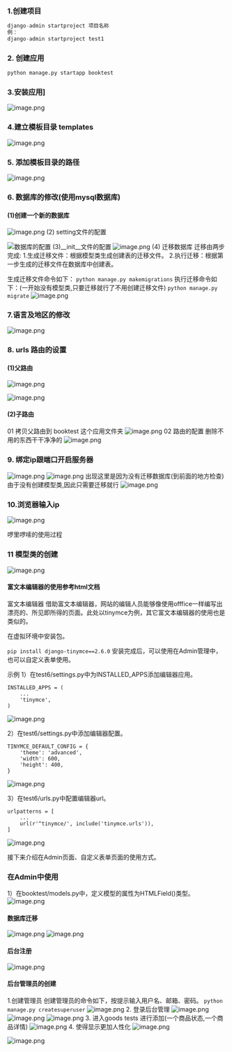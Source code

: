 ### 1.创建项目
```python
django-admin startproject 项目名称
例：
django-admin startproject test1
```
### 2. 创建应用
```python
python manage.py startapp booktest
```
### 3.安装应用]
![image.png](https://upload-images.jianshu.io/upload_images/14555448-98ce01f489685b85.png?imageMogr2/auto-orient/strip%7CimageView2/2/w/1240)
### 4.建立模板目录 templates
![image.png](https://upload-images.jianshu.io/upload_images/14555448-069c1b8d1fcc439b.png?imageMogr2/auto-orient/strip%7CimageView2/2/w/1240)
### 5. 添加模板目录的路径
![image.png](https://upload-images.jianshu.io/upload_images/14555448-5cdaee4a34d55f8a.png?imageMogr2/auto-orient/strip%7CimageView2/2/w/1240)
### 6. 数据库的修改(使用mysql数据库)
#### (1)创建一个新的数据库
![image.png](https://upload-images.jianshu.io/upload_images/14555448-7c59e788fca3317d.png?imageMogr2/auto-orient/strip%7CimageView2/2/w/1240)
(2) setting文件的配置

![数据库的配置](https://upload-images.jianshu.io/upload_images/14555448-1ed0b329cc5d68ae.png?imageMogr2/auto-orient/strip%7CimageView2/2/w/1240)
(3)__init__文件的配置
![image.png](https://upload-images.jianshu.io/upload_images/14555448-953d6245bbeb5962.png?imageMogr2/auto-orient/strip%7CimageView2/2/w/1240)
(4) 迁移数据库
迁移由两步完成:
1.生成迁移文件：根据模型类生成创建表的迁移文件。
2.执行迁移：根据第一步生成的迁移文件在数据库中创建表。

生成迁移文件命令如下：
`python manage.py makemigrations`
执行迁移命令如下：(一开始没有模型类,只要迁移就行了不用创建迁移文件)
`python manage.py migrate`
![image.png](https://upload-images.jianshu.io/upload_images/14555448-235a2c8ed00d0c69.png?imageMogr2/auto-orient/strip%7CimageView2/2/w/1240)

### 7.语言及地区的修改
![image.png](https://upload-images.jianshu.io/upload_images/14555448-022775eaea6b570e.png?imageMogr2/auto-orient/strip%7CimageView2/2/w/1240)
### 8. urls 路由的设置
#### (1)父路由
![image.png](https://upload-images.jianshu.io/upload_images/14555448-925040190a8ca650.png?imageMogr2/auto-orient/strip%7CimageView2/2/w/1240)

![image.png](https://upload-images.jianshu.io/upload_images/14555448-b814e1befa025840.png?imageMogr2/auto-orient/strip%7CimageView2/2/w/1240)
#### (2)子路由
01 拷贝父路由到 booktest 这个应用文件夹
![image.png](https://upload-images.jianshu.io/upload_images/14555448-0318622fd50bfa86.png?imageMogr2/auto-orient/strip%7CimageView2/2/w/1240)
02 路由的配置
删除不用的东西干干净净的
![image.png](https://upload-images.jianshu.io/upload_images/14555448-c7b92500ea7ef3ec.png?imageMogr2/auto-orient/strip%7CimageView2/2/w/1240)

### 9. 绑定ip跟端口开启服务器
![image.png](https://upload-images.jianshu.io/upload_images/14555448-8351a0eaffb2b30f.png?imageMogr2/auto-orient/strip%7CimageView2/2/w/1240)
![image.png](https://upload-images.jianshu.io/upload_images/14555448-96b2076637253357.png?imageMogr2/auto-orient/strip%7CimageView2/2/w/1240)
出现这里是因为没有迁移数据库(到前面的地方检查)
由于没有创建模型类,因此只需要迁移就行
![image.png](https://upload-images.jianshu.io/upload_images/14555448-937fa917690b30a3.png?imageMogr2/auto-orient/strip%7CimageView2/2/w/1240)

### 10.浏览器输入ip
![image.png](https://upload-images.jianshu.io/upload_images/14555448-e36d74d9c3d67833.png?imageMogr2/auto-orient/strip%7CimageView2/2/w/1240)



啰里啰嗦的使用过程
### 11 模型类的创建
![image.png](https://upload-images.jianshu.io/upload_images/14555448-35843298b28580ab.png?imageMogr2/auto-orient/strip%7CimageView2/2/w/1240)


#### 富文本编辑器的使用参考html文档

富文本编辑器
借助富文本编辑器，网站的编辑人员能够像使用offfice一样编写出漂亮的、所见即所得的页面。此处以tinymce为例，其它富文本编辑器的使用也是类似的。

在虚拟环境中安装包。

`pip install django-tinymce==2.6.0`
安装完成后，可以使用在Admin管理中，也可以自定义表单使用。

示例
1）在test6/settings.py中为INSTALLED_APPS添加编辑器应用。
```
INSTALLED_APPS = (
    ...
    'tinymce',
)
```
![image.png](https://upload-images.jianshu.io/upload_images/14555448-d011e1a3702dbebc.png?imageMogr2/auto-orient/strip%7CimageView2/2/w/1240)

2）在test6/settings.py中添加编辑器配置。
```
TINYMCE_DEFAULT_CONFIG = {
    'theme': 'advanced',
    'width': 600,
    'height': 400,
}
```
![image.png](https://upload-images.jianshu.io/upload_images/14555448-4158ed2ca6071fcf.png?imageMogr2/auto-orient/strip%7CimageView2/2/w/1240)

3）在test6/urls.py中配置编辑器url。
```
urlpatterns = [
    ...
    url(r'^tinymce/', include('tinymce.urls')),
]
```
![image.png](https://upload-images.jianshu.io/upload_images/14555448-54df95c64acbe006.png?imageMogr2/auto-orient/strip%7CimageView2/2/w/1240)

接下来介绍在Admin页面、自定义表单页面的使用方式。
### 在Admin中使用
1）在booktest/models.py中，定义模型的属性为HTMLField()类型。
![image.png](https://upload-images.jianshu.io/upload_images/14555448-e4a8fe5f70fc27d4.png?imageMogr2/auto-orient/strip%7CimageView2/2/w/1240)

#### 数据库迁移
![image.png](https://upload-images.jianshu.io/upload_images/14555448-dca4b69b5d1fe5c4.png?imageMogr2/auto-orient/strip%7CimageView2/2/w/1240)
![image.png](https://upload-images.jianshu.io/upload_images/14555448-c754b9b4990bcd0d.png?imageMogr2/auto-orient/strip%7CimageView2/2/w/1240)
#### 后台注册
![image.png](https://upload-images.jianshu.io/upload_images/14555448-ebd4058ebcc5e520.png?imageMogr2/auto-orient/strip%7CimageView2/2/w/1240)
#### 后台管理员的创建
1.创建管理员
创建管理员的命令如下，按提示输入用户名、邮箱、密码。
`python manage.py createsuperuser`
![image.png](https://upload-images.jianshu.io/upload_images/14555448-4c4a640b38af6c1f.png?imageMogr2/auto-orient/strip%7CimageView2/2/w/1240)
2. 登录后台管理
![image.png](https://upload-images.jianshu.io/upload_images/14555448-b0f6895693796202.png?imageMogr2/auto-orient/strip%7CimageView2/2/w/1240)
![image.png](https://upload-images.jianshu.io/upload_images/14555448-2f0226fc908c88e9.png?imageMogr2/auto-orient/strip%7CimageView2/2/w/1240)
![image.png](https://upload-images.jianshu.io/upload_images/14555448-55a07b16ccaa03b3.png?imageMogr2/auto-orient/strip%7CimageView2/2/w/1240)
3. 进入goods tests 进行添加(一个商品状态,一个商品详情)
![image.png](https://upload-images.jianshu.io/upload_images/14555448-6a07785e1d2f072d.png?imageMogr2/auto-orient/strip%7CimageView2/2/w/1240)
4. 使得显示更加人性化
![image.png](https://upload-images.jianshu.io/upload_images/14555448-150058613c99df18.png?imageMogr2/auto-orient/strip%7CimageView2/2/w/1240)

![image.png](https://upload-images.jianshu.io/upload_images/14555448-46e1c4799b912448.png?imageMogr2/auto-orient/strip%7CimageView2/2/w/1240)
